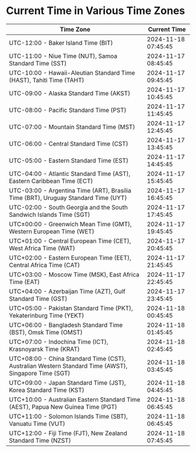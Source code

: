 # Current Time in Various Time Zones

| Time Zone | Current Time |
|-----------|--------------|
| UTC-12:00 - Baker Island Time (BIT) | 2024-11-18 07:45:45 |
| UTC-11:00 - Niue Time (NUT), Samoa Standard Time (SST) | 2024-11-17 08:45:45 |
| UTC-10:00 - Hawaii-Aleutian Standard Time (HAST), Tahiti Time (TAHT) | 2024-11-17 09:45:45 |
| UTC-09:00 - Alaska Standard Time (AKST) | 2024-11-17 10:45:45 |
| UTC-08:00 - Pacific Standard Time (PST) | 2024-11-17 11:45:45 |
| UTC-07:00 - Mountain Standard Time (MST) | 2024-11-17 12:45:45 |
| UTC-06:00 - Central Standard Time (CST) | 2024-11-17 13:45:45 |
| UTC-05:00 - Eastern Standard Time (EST) | 2024-11-17 14:45:45 |
| UTC-04:00 - Atlantic Standard Time (AST), Eastern Caribbean Time (ECT) | 2024-11-17 15:45:45 |
| UTC-03:00 - Argentina Time (ART), Brasília Time (BRT), Uruguay Standard Time (UYT) | 2024-11-17 16:45:45 |
| UTC-02:00 - South Georgia and the South Sandwich Islands Time (SGT) | 2024-11-17 17:45:45 |
| UTC±00:00 - Greenwich Mean Time (GMT), Western European Time (WET) | 2024-11-17 19:45:45 |
| UTC+01:00 - Central European Time (CET), West Africa Time (WAT) | 2024-11-17 20:45:45 |
| UTC+02:00 - Eastern European Time (EET), Central Africa Time (CAT) | 2024-11-17 21:45:45 |
| UTC+03:00 - Moscow Time (MSK), East Africa Time (EAT) | 2024-11-17 22:45:45 |
| UTC+04:00 - Azerbaijan Time (AZT), Gulf Standard Time (GST) | 2024-11-17 23:45:45 |
| UTC+05:00 - Pakistan Standard Time (PKT), Yekaterinburg Time (YEKT) | 2024-11-18 00:45:45 |
| UTC+06:00 - Bangladesh Standard Time (BST), Omsk Time (OMST) | 2024-11-18 01:45:45 |
| UTC+07:00 - Indochina Time (ICT), Krasnoyarsk Time (KRAT) | 2024-11-18 02:45:45 |
| UTC+08:00 - China Standard Time (CST), Australian Western Standard Time (AWST), Singapore Time (SGT) | 2024-11-18 03:45:45 |
| UTC+09:00 - Japan Standard Time (JST), Korea Standard Time (KST) | 2024-11-18 04:45:45 |
| UTC+10:00 - Australian Eastern Standard Time (AEST), Papua New Guinea Time (PGT) | 2024-11-18 06:45:45 |
| UTC+11:00 - Solomon Islands Time (SBT), Vanuatu Time (VUT) | 2024-11-18 06:45:45 |
| UTC+12:00 - Fiji Time (FJT), New Zealand Standard Time (NZST) | 2024-11-18 07:45:45 |
